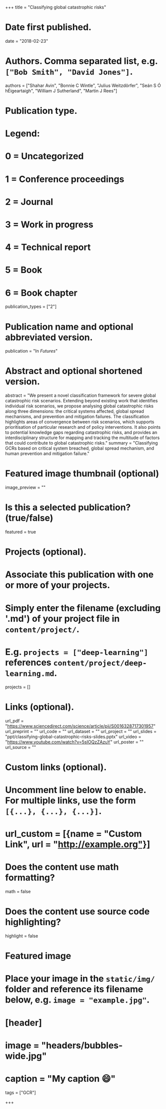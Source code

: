 +++
title = "Classifying global catastrophic risks"

# Date first published.
date = "2018-02-23"

# Authors. Comma separated list, e.g. `["Bob Smith", "David Jones"]`.
authors = ["Shahar Avin", "Bonnie C Wintle", "Julius Weitzdörfer", "Seán S Ó hÉigeartaigh", "William J Sutherland", "Martin J Rees"]

# Publication type.
# Legend:
# 0 = Uncategorized
# 1 = Conference proceedings
# 2 = Journal
# 3 = Work in progress
# 4 = Technical report
# 5 = Book
# 6 = Book chapter
publication_types = ["2"]

# Publication name and optional abbreviated version.
publication = "In *Futures*"

# Abstract and optional shortened version.
abstract = "We present a novel classification framework for severe global catastrophic risk scenarios. Extending beyond existing work that identifies individual risk scenarios, we propose analysing global catastrophic risks along three dimensions: the critical systems affected, global spread mechanisms, and prevention and mitigation failures. The classification highlights areas of convergence between risk scenarios, which supports prioritisation of particular research and of policy interventions. It also points to potential knowledge gaps regarding catastrophic risks, and provides an interdisciplinary structure for mapping and tracking the multitude of factors that could contribute to global catastrophic risks."
summary = "Classifying GCRs based on critical system breached, global spread mechanism, and human prevention and mitigation failure."

# Featured image thumbnail (optional)
image_preview = ""

# Is this a selected publication? (true/false)
featured = true

# Projects (optional).
#   Associate this publication with one or more of your projects.
#   Simply enter the filename (excluding '.md') of your project file in `content/project/`.
#   E.g. `projects = ["deep-learning"]` references `content/project/deep-learning.md`.
projects = []

# Links (optional).
url_pdf = "https://www.sciencedirect.com/science/article/pii/S0016328717301957"
url_preprint = ""
url_code = ""
url_dataset = ""
url_project = ""
url_slides = "ppt/classifying-global-catastrophic-risks-slides.pptx"
url_video = "https://www.youtube.com/watch?v=5sIOQzZAzuY"
url_poster = ""
url_source = ""

# Custom links (optional).
#   Uncomment line below to enable. For multiple links, use the form `[{...}, {...}, {...}]`.
# url_custom = [{name = "Custom Link", url = "http://example.org"}]

# Does the content use math formatting?
math = false

# Does the content use source code highlighting?
highlight = false

# Featured image
# Place your image in the `static/img/` folder and reference its filename below, e.g. `image = "example.jpg"`.
# [header]
# image = "headers/bubbles-wide.jpg"
# caption = "My caption 😄"

tags = ["GCR"]

+++

